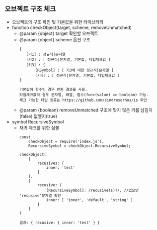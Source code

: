 ## 오브젝트 구조 체크
- 오브젝트의 구조 확인 및 기본값을 위한 라이브러리
- function checkObject(target, scheme, removeUnmatched)
    - @param {object} target 확인할 오브젝트
    - @param {object} scheme 옵션 구조
        ``` 
        {
           [키1] : 정규식|문자열
           [키2] : [ 정규식|문자열, 기본값, 타입체크값 ]
           [키3] : {
               [RSymbol] : [ 키3에 대한 정규식|문자열 ]
               [키4] : [ 정규식|문자열, 기본값, 타입체크값 ]
       }
  
       기본값이 함수인 경우 반환 결과를 사용.
       타입체크값의 경우 문자열, 배열, 함수(func(value) => boolean) 가능.
       체크 가능한 타입 종류는 https://github.com/sindresorhus/is 확인
  
    - @param {boolean} removeUnmatched 구조에 맞지 않은 키를 남길지(false) 없앨지(true)
- symbol RecursiveSymbol
    - 재귀 체크를 위한 심볼
        ```
        const 
            checkObject = require('index.js'),
            RecursiveSymbol = checkObject.RecursiveSymbol;

        checkObject(
            { 
                recusives: {
                    inner: 'test' 
                } 
            }, 
            { 
                recusive: {
                    [RecursiveSymbol]: /recusive(s)?/, //없으면 'recusive'문자열 확인
                    inner: [ 'inner', 'default', 'string' ]
                }
            }
        )

        결과: { recusive: { inner: 'test' } }